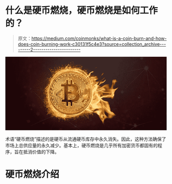 # 什么是硬币燃烧，硬币燃烧是如何工作的？

> 原文：<https://medium.com/coinmonks/what-is-a-coin-burn-and-how-does-coin-burning-work-c30131f5c4e3?source=collection_archive---------2----------------------->

![](img/1e7169cd7bc138371066194a127fed10.png)

术语“硬币燃烧”描述的是硬币从流通硬币库存中永久消失。因此，这种方法确保了市场上总供应量的永久减少。基本上，硬币燃烧是几乎所有加密货币都固有的程序，旨在抵消价值的下降。

# 硬币燃烧介绍